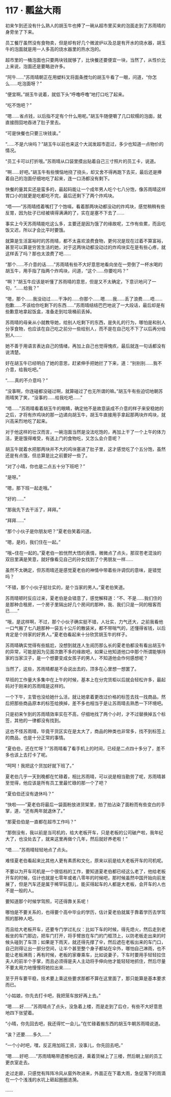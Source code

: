 # 117 · 瓢盆大雨

初来乍到还没有什么熟人的胡玉牛也捧了一碗从超市里买来的泡面走到了苏雨晴的身旁坐了下来。

员工餐厅虽然没有食物卖，但是却有好几个微波炉以及总是有开水的烧水器，胡玉牛的泡面就是用一人多高的烧水器里的热水泡的。

超市里的一桶泡面也只要两块钱就够了，比快餐还要便宜一块，当然了，从性价比上来说，泡面还是要略逊许多。

“阿牛……”苏雨晴朝正在用塑料叉将面条搅匀的胡玉牛看了一眼，问道，“你怎么……吃泡面呀？”

“便宜啊。”胡玉牛说着，就低下头“呼噜呼噜”地打口吃了起来。

“吃不饱吧？”

“嗯……省点钱，以后指不定有个什么用呢。”胡玉牛随便嚼了几口软糯的泡面，就直接囫囵地吞进了肚子里去。

“可是快餐也只要三块钱诶。”

“……不是六块吗？”胡玉牛以前也来这个大润发超市逛过，多少也知道一点物价的情况。

“员工卡可以打折哦。”苏雨晴从口袋里摸出贴着自己三寸照片的员工卡，说道。

“啊……好吧。”胡玉牛有些懊恼地挠了挠头，却又舍不得再跑下去买，最后还是捧着自己的泡面仔细地吃了起来，连一口汤都没有剩下。

快餐的量其实还是蛮多的，最起码能让一个成年男人吃个七八分饱，像苏雨晴这样胃口小的就更是吃都吃不完，最后还剩下了两个炸鸡块。

“唔——”苏雨晴捂着嘴打了个饱嗝，看着那两块动都没动的炸鸡块，感觉稍稍有些反胃，因为肚子已经被填得满满的了，实在是塞不下去了……

事实上今天苏雨晴能吃这么多，主要还是因为饿了的缘故呢，工作有些累，而且吃饭又迟，所以才会比平时要饿。

就算是生活富裕时的苏雨晴，都不太喜欢浪费食物，更何况是现在过着不算富裕，甚至可以算是穷苦生活的她，对于这两块动都没动过的炸鸡块实在是有些心疼，就这样丢了吗？那也太浪费了吧……

“那个……不介意的话……”苏雨晴有些不大好意思地看向坐在一旁倒了一杯水喝的胡玉牛，用手指了指两个炸鸡块，问道，“这个……你要吃吗？”

“啊？”胡玉牛应该是听懂了苏雨晴的意思，但是又不太确定，下意识地问了一句，“……给我？”

“嗯，那个……我没动过……干净的……你那个……嗯……我……丢了浪费……唔……抱歉……不该给你吃剩下的东西……”苏雨晴结结巴巴地说了一大段话，最后却是有些歉意地拿起饭盒，准备走到垃圾桶前丢掉。

苏雨晴的母亲从小就教导她，给别人吃剩下的东西，是失礼的行为，哪怕是和别人分享食物，也应该在自己吃之前分一些给别人，而不是在自己吃不下了以后再分给别人……

她不善于用语言表达自己的情绪，再加上自己也觉得愧疚，最后就连一句话都没有说清楚。

好在胡玉牛已经明白了她的意思，赶紧伸手把她拦了下来，道：“别别别……我不介意，给我吃吧。”

“……真的不介意吗？”

“没事啊，你连碰都没碰过啊，就算碰过了也无所谓的嘛。”胡玉牛有些迫切地朝苏雨晴笑了笑，“没事的……给我吃吧……”

“唔……”苏雨晴看着胡玉牛的眼睛，确定他不是故意装成不介意的样子来安稳她的之后，才将有炸鸡块的那一边递向胡玉牛，胡玉牛直接用手拿起那两块炸鸡块，就兴高采烈地吃了起来。

对于他这样的壮汉而言，一碗泡面当然是没法吃饱的，再加上干了一个上午的体力活，更是饿得难受，有送上门的食物吃，又怎么会介意呢？

胡玉牛就着水把那两块并不大的鸡块塞进了肚子里，这才感觉吃了个五分饱，虽然还是有点饿，但总算是比之前要好一些了。

“对了小晴，你也是二点五十分下班吧？”

“是呀。”

“嗯，那下班一起走哦。”

“好的……”

“那我先下去干活了，拜拜。”

“拜拜……”

“那个小伙子是你朋友吧？”夏老伯笑着问道。

“嗯，是的，我们住在一起。”

“哦~住在一起的。”夏老伯一脸恍然大悟的表情，微微点了点头，那双苍老混浊的双目里满是笑意，就好像看见自己的孙女找到了个男朋友一样……

虽然不太确定，但苏雨晴还是感觉夏老伯的神情中带着些许调侃的意味，是错觉吗？

“不错，那个小伙子挺壮实的，是个当家的男人。”夏老伯笑道。

苏雨晴顿时反应过来，夏老伯是会错意了，感觉解释道：“不、不是……我们住的是那种合租房，一个房子里隔出好几个房间的那种，我、我们只是一同的租客而已……”

“哦，是这样啊，不过，那个小伙子确实挺不错，人壮实，力气还大，之前我看他一口气搬了七八趟那种一袋五十公斤的散装米，都不带喘气的，还懂得省钱，以后肯定是个持家的好男人。”夏老伯看起来十分欣赏胡玉牛的样子。

苏雨晴确实觉得有些尴尬，没想到就连人生阅历那么长的夏老伯都没有看出胡玉牛的异常，可能是因为见面次数不多的缘故吧，如果让他知道他口中那个所谓能够持家的当家汉子，是一个想要变成女孩子的男人，不知道他会作何感想呢？

当然了，这些，苏雨晴都是不会说出去的，顶多在心里想一想罢了。

早班的工作量大多集中在上午的时候，基本上在分完货柜以后就会轻松许多，最起码对于刚来的苏雨晴是这样的。

一个下午，主管也没给她什么活，就让她拿着更改过价格的标签去找一找商品，然后把那些商品原本的标签给换掉，差不多也相当于是让苏雨晴去熟悉一下环境吧。

只是初来乍到的苏雨晴效率实在不高，仔细地找了两个小时，才不过替换掉五个标签，其他的一律都没有找到。

这也不怪苏雨晴，毕竟干货区实在是太大了，商品的种类也非常多，找不到标签上的商品，也是十分正常的事情。

“夏伯伯，还在忙呀？”苏雨晴看了看手机上的时间，已经是二点四十多分了，差不多也该上去打卡了呢。

“呵呵！我把这个货加好就下班了。”

夏老伯几乎一天到晚都在忙碌着，相比苏雨晴，可以说是相当勤劳了呢，苏雨晴甚至觉得，他应该是所有员工里最忙碌的那一个了吧？

“夏伯伯还没有退休吗？”

“快啦——”夏老伯将最后一袋面粉放进货架里，拍了拍沾染了面粉而有些变白的手掌，道，“还有两年就退休了。”

“那夏伯伯是一直都在超市工作吗？”

“那倒没有，我以前是当司机的，给大老板开车，只是老板的公司破产啦，我年纪大了，也没处去了，就来这里再做个几年，然后就好养老啦！”

“唔……”苏雨晴轻轻地点了点头。

难怪夏老伯看起来比其他人更有素质和文化，原来以前是给大老板开车的司机呢。

不要以为开车司机是一个很低档的工作，要知道夏老伯都已经这么老了，他给老板开车的时候，估计也就是七零年或者八零年的时候吧，那时候虽然中国开始向前发展了，但是汽车还是属于稀罕玩意儿，能买得起车的人都是大老板，会开车的人也不是一般的人。

要知道那个时候学驾照，可还得靠关系呢！

哪怕是不要关系的，也得要个高中毕业的学历，估计夏老伯就属于靠着学历去学驾照的那种人吧。

而且给大老板开车，还要专门学过礼仪：比如下车的时候，得先熄火，然后走到老板坐的车门那边，把车门打开，将手臂放在车门的门框顶上，以防老板走出来的时候头碰到了车顶；如果是下雨天，就还得先撑了伞，然后遮在老板出来的车门口，自己则得让出一部分空间，让半个甚至整个身子都站在伞外，哪怕自己淋雨，也不能让老板淋雨；再有时候，老板的家眷乘车，比如说妻子，下车时要用手轻轻拉住夫人的前半个手掌，而且必须得是夫人主动将手伸向他才能轻轻地抓住，然后尽量不要太用力地慢慢将她拉出来……

至于开车要平稳，技术要上乘这些要求那都不算在这里面了，那只能算是基本要求而已。

“小姑娘，你先去打卡吧，我把笼车放好再上去。”

“嗯……好……”苏雨晴点了点头，没急着上楼，而是走到了后仓，有些不大好意思地四下张望着。

“小晴，你先回去吧，我还得忙一会儿。”在忙碌着搬东西的胡玉牛朝苏雨晴说道。

“诶？还要……多久……”

“一个小时吧，嘿，反正用加班工资，没事儿，你先回去吧。”

“嗯……好吧……”苏雨晴略带遗憾地应道，乘着货梯上了三楼，然后朝上层的员工更衣室走去。

走过走廊，只感觉有阵阵冷风从窗外吹进来，外面正在下着大雨，急促落下的雨滴在一个个浅浅的水坑上砸起圈圈涟漪。

……
